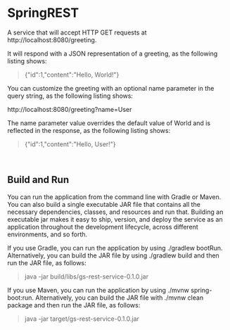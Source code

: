 # SpringREST

A service that will accept HTTP GET requests at http://localhost:8080/greeting.

It will respond with a JSON representation of a greeting, as the following listing shows:

> {"id":1,"content":"Hello, World!"}

You can customize the greeting with an optional name parameter in the query string, as the following listing shows:

http://localhost:8080/greeting?name=User

The name parameter value overrides the default value of World and is reflected in the response, as the following listing shows:

> {"id":1,"content":"Hello, User!"} 

<br>

## Build and Run

You can run the application from the command line with Gradle or Maven. You can also build a single executable JAR file that contains all the necessary dependencies, classes, and resources and run that. Building an executable jar makes it easy to ship, version, and deploy the service as an application throughout the development lifecycle, across different environments, and so forth.

If you use Gradle, you can run the application by using ./gradlew bootRun. Alternatively, you can build the JAR file by using ./gradlew build and then run the JAR file, as follows:

> java -jar build/libs/gs-rest-service-0.1.0.jar

If you use Maven, you can run the application by using ./mvnw spring-boot:run. Alternatively, you can build the JAR file with ./mvnw clean package and then run the JAR file, as follows:

> java -jar target/gs-rest-service-0.1.0.jar